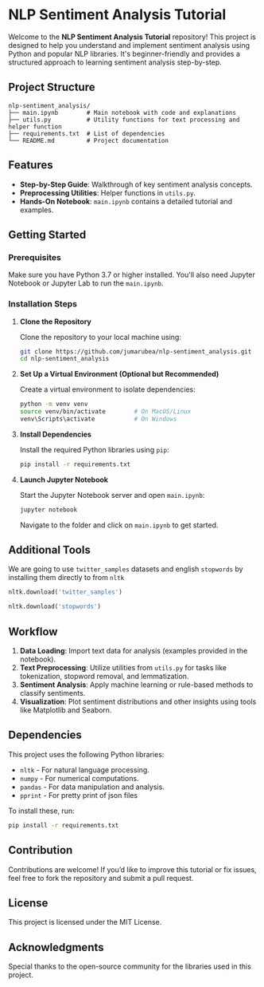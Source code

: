 # NLP Sentiment Analysis Tutorial

Welcome to the **NLP Sentiment Analysis Tutorial** repository! This project is designed to help you understand and implement sentiment analysis using Python and popular NLP libraries. It's beginner-friendly and provides a structured approach to learning sentiment analysis step-by-step.



## Project Structure

```
nlp-sentiment_analysis/
├── main.ipynb        # Main notebook with code and explanations
├── utils.py          # Utility functions for text processing and helper function
├── requirements.txt  # List of dependencies
└── README.md         # Project documentation
```


## Features

- **Step-by-Step Guide**: Walkthrough of key sentiment analysis concepts.
- **Preprocessing Utilities**: Helper functions in `utils.py`.
- **Hands-On Notebook**: `main.ipynb` contains a detailed tutorial and examples.



## Getting Started

### Prerequisites

Make sure you have Python 3.7 or higher installed. You'll also need Jupyter Notebook or Jupyter Lab to run the `main.ipynb`.

### Installation Steps

1. **Clone the Repository**

   Clone the repository to your local machine using:

   ```bash
   git clone https://github.com/jumarubea/nlp-sentiment_analysis.git
   cd nlp-sentiment_analysis
   ```

2. **Set Up a Virtual Environment (Optional but Recommended)**

   Create a virtual environment to isolate dependencies:

   ```bash
   python -m venv venv
   source venv/bin/activate        # On MacOS/Linux
   venv\Scripts\activate           # On Windows
   ```

3. **Install Dependencies**

   Install the required Python libraries using `pip`:

   ```bash
   pip install -r requirements.txt
   ```

4. **Launch Jupyter Notebook**

   Start the Jupyter Notebook server and open `main.ipynb`:

   ```bash
   jupyter notebook
   ```

   Navigate to the folder and click on `main.ipynb` to get started.

## Additional Tools

We are going to use `twitter_samples` datasets and english `stopwords` by installing them directly to from `nltk`

```Python
nltk.download('twitter_samples')

nltk.download('stopwords')
```


## Workflow

1. **Data Loading**: Import text data for analysis (examples provided in the notebook).
2. **Text Preprocessing**: Utilize utilities from `utils.py` for tasks like tokenization, stopword removal, and lemmatization.
3. **Sentiment Analysis**: Apply machine learning or rule-based methods to classify sentiments.
4. **Visualization**: Plot sentiment distributions and other insights using tools like Matplotlib and Seaborn.




## Dependencies

This project uses the following Python libraries:

- `nltk` - For natural language processing.
- `numpy` - For numerical computations.
- `pandas` - For data manipulation and analysis.
- `pprint` - For pretty print of json files

To install these, run:

```bash
pip install -r requirements.txt
```


## Contribution

Contributions are welcome! If you’d like to improve this tutorial or fix issues, feel free to fork the repository and submit a pull request.


## License

This project is licensed under the MIT License.


## Acknowledgments

Special thanks to the open-source community for the libraries used in this project.

